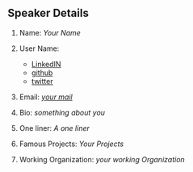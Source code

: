## Speaker Details

1. Name: *Your Name*
2. User Name:
   * [LinkedIN]()
   * [github]()
   * [twitter]()

3. Email: *[your mail]()*

4. Bio: *something about you*
5. One liner: *A one liner* 
6. Famous Projects: *Your Projects*
7. Working Organization: *your working Organization*
